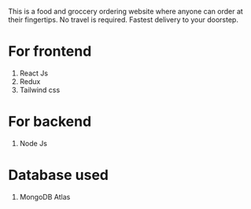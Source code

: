 This is a food and groccery ordering website where anyone can order at their fingertips.
No travel is required.
Fastest delivery to your doorstep.


# For frontend
  1. React Js
  2. Redux
  3. Tailwind css

# For backend
  1. Node Js

# Database used
  1. MongoDB Atlas
